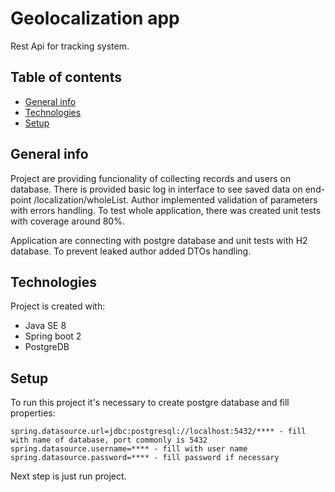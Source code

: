 # Geolocalization app
Rest Api for tracking system. 
## Table of contents
* [General info](#general-info)
* [Technologies](#technologies)
* [Setup](#setup)

## General info
Project are providing funcionality of collecting records and users on database. 
There is provided basic log in interface to see saved data on end-point /localization/wholeList. Author implemented validation of parameters with errors handling.
To test whole application, there was created unit tests with coverage around 80%.

Application are connecting with postgre database and unit tests with H2 database. To prevent leaked author added DTOs handling. 
	
## Technologies
Project is created with:
* Java SE 8
* Spring boot 2
* PostgreDB
	
## Setup
To run this project it's necessary to create postgre database and fill properties:

```
spring.datasource.url=jdbc:postgresql://localhost:5432/**** - fill with name of database, port commonly is 5432
spring.datasource.username=**** - fill with user name
spring.datasource.password=**** - fill password if necessary

```
Next step is just run project.
